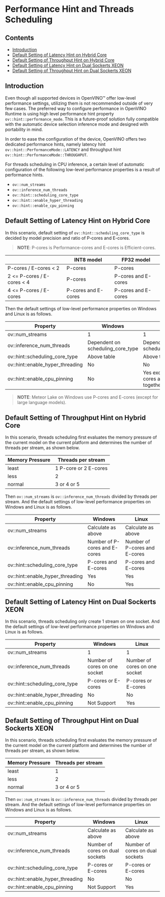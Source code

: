 # Performance Hint and Threads Scheduling 

## Contents
- [Introduction](#introduction)
- [Default Setting of Latency Hint on Hybrid Core](#default-setting-of-latency-hint-on-hybrid-core)
- [Default Setting of Throughput Hint on Hybrid Core](#default-setting-of-throughput-hint-on-hybrid-core)
- [Default Setting of Latency Hint on Dual Sockerts XEON](#default-setting-of-latency-hint-on-dual-sockerts-xeon)
- [Default Setting of Throughput Hint on Dual Sockerts XEON](#default-setting-of-throughput-hint-on-dual-sockerts-xeon)

## Introduction

Even though all supported devices in OpenVINO™ offer low-level performance settings, utilizing them is not recommended outside of very few cases. The preferred way to configure performance in OpenVINO Runtime is using high level performance hint property `ov::hint::performance_mode`. This is a future-proof solution fully compatible with the automatic device selection inference mode and designed with portability in mind.

In order to ease the configuration of the device, OpenVINO offers two dedicated performance hints, namely latency hint `ov::hint::PerformanceMode::LATENCY` and throughput hint `ov::hint::PerformanceMode::THROUGHPUT`.

For threads scheduling in CPU inference, a certain level of automatic configuration of the following low-level performance properties is a result of performance hints.
- `ov::num_streams`
- `ov::inference_num_threads`
- `ov::hint::scheduling_core_type`
- `ov::hint::enable_hyper_threading`
- `ov::hint::enable_cpu_pinning`

## Default Setting of Latency Hint on Hybrid Core

In this scenario, default setting of `ov::hint::scheduling_core_type` is decided by model precision and ratio of P-cores and E-cores.

> **NOTE**: P-cores is Performance-cores and E-cores is Efficient-cores.

|                            | INT8 model          | FP32 model          |
| -------------------------- | ------------------- | ------------------- |
| P-cores / E-cores < 2      | P-cores             | P-cores             |
| 2 <= P-cores / E-cores < 4 | P-cores             | P-cores and E-cores |
| 4 <= P-cores / E-cores     | P-cores and E-cores | P-cores and E-cores |

Then the default settings of low-level performance properties on Windows and Linux is as follows.

| Property                         | Windows                           | Linux                                         |
| -------------------------------- | --------------------------------- | --------------------------------------------- |
| ov::num_streams                  | 1                                 | 1                                             |
| ov::inference_num_threads        | Dependent on scheduling_core_type | Dependent on scheduling_core_type             |
| ov::hint::scheduling_core_type   | Above table                       | Above table                                   |
| ov::hint::enable_hyper_threading | No                                | No                                            |
| ov::hint::enable_cpu_pinning     | No                                | Yes except using P-cores and E-cores together |

> **NOTE**: Meteor Lake on Windows use P-cores and E-cores (except for large language models).

## Default Setting of Throughput Hint on Hybrid Core

In this scenario, threads scheduling first evaluates the memory pressure of the current model on the current platform and determines the number of threads per stream, as shown below.

| Memory Pressure | Threads per stream    |
| --------------- | --------------------- |
| least           | 1 P-core or 2 E-cores |
| less            | 2                     |
| normal          | 3 or 4 or 5           |

Then `ov::num_streams` is `ov::inference_num_threads` divided by threads per stream. And the default settings of low-level performance properties on Windows and Linux is as follows.

| Property                         | Windows                       | Linux                         |
| -------------------------------- | ----------------------------- | ----------------------------- |
| ov::num_streams                  | Calculate as above            | Calculate as above            |
| ov::inference_num_threads        | Number of P-cores and E-cores | Number of P-cores and E-cores |
| ov::hint::scheduling_core_type   | P-cores and E-cores           | P-cores and E-cores           |
| ov::hint::enable_hyper_threading | Yes                           | Yes                           |
| ov::hint::enable_cpu_pinning     | No                            | Yes                           |

## Default Setting of Latency Hint on Dual Sockerts XEON

In this scenario, threads scheduling only create 1 stream on one socket. And the default settings of low-level performance properties on Windows and Linux is as follows.

| Property                         | Windows                       | Linux                         |
| -------------------------------- | ----------------------------- | ----------------------------- |
| ov::num_streams                  | 1                             | 1                             |
| ov::inference_num_threads        | Number of cores on one socket | Number of cores on one socket |
| ov::hint::scheduling_core_type   | P-cores or E-cores            | P-cores or E-cores            |
| ov::hint::enable_hyper_threading | No                            | No                            |
| ov::hint::enable_cpu_pinning     | Not Support                   | Yes                           |

## Default Setting of Throughput Hint on Dual Sockerts XEON

In this scenario, threads scheduling first evaluates the memory pressure of the current model on the current platform and determines the number of threads per stream, as shown below.

| Memory Pressure | Threads per stream |
| --------------- | ------------------ |
| least           | 1                  |
| less            | 2                  |
| normal          | 3 or 4 or 5        |

Then `ov::num_streams` is `ov::inference_num_threads` divided by threads per stream. And the default settings of low-level performance properties on Windows and Linux is as follows.

| Property                         | Windows                         | Linux                           |
| -------------------------------- | ------------------------------- | ------------------------------- |
| ov::num_streams                  | Calculate as above              | Calculate as above              |
| ov::inference_num_threads        | Number of cores on dual sockets | Number of cores on dual sockets |
| ov::hint::scheduling_core_type   | P-cores or E-cores              | P-cores or E-cores              |
| ov::hint::enable_hyper_threading | No                              | No                              |
| ov::hint::enable_cpu_pinning     | Not Support                     | Yes                             |
